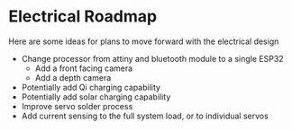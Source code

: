 # Electrical Roadmap

Here are some ideas for plans to move forward with the electrical design

- Change processor from attiny and bluetooth module to a single ESP32
  - Add a front facing camera
  - Add a depth camera
- Potentially add Qi charging capability
- Potentially add solar charging capability
- Improve servo solder process
- Add current sensing to the full system load, or to individual servos
